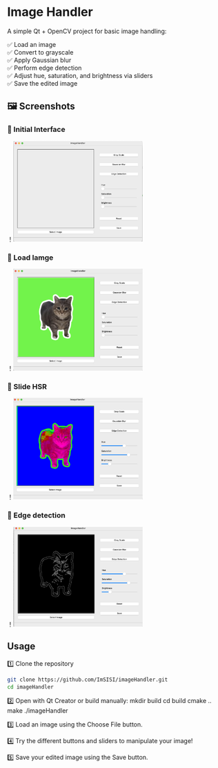 # Image Handler

A simple Qt + OpenCV project for basic image handling:

✅ Load an image  
✅ Convert to grayscale  
✅ Apply Gaussian blur  
✅ Perform edge detection  
✅ Adjust hue, saturation, and brightness via sliders  
✅ Save the edited image  

## 🖼 Screenshots

### 🔹 Initial Interface
！<img src="image/default.png" width="300" />

### 🔹 Load Iamge
！<img src="image/load1.png" width="300" />

### 🔹 Slide HSR
！<img src="image/load2.png" width="300" />

### 🔹 Edge detection
！<img src="image/edge.png" width="300" />


## Usage

1️⃣ Clone the repository  
```bash
git clone https://github.com/ImSISI/imageHandler.git
cd imageHandler
```

2️⃣ Open with Qt Creator or build manually:
mkdir build
cd build
cmake ..
make
./imageHandler

3️⃣ Load an image using the Choose File button.

4️⃣ Try the different buttons and sliders to manipulate your image!

5️⃣ Save your edited image using the Save button.
